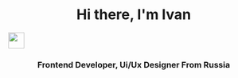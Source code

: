 <h1 align="center"> Hi there, I'm Ivan</h1> 
<img src="https://github.com/blackcater/blackcater/raw/main/images/Hi.gif" height="32"/></h1>
<h3 align="center">Frontend Developer, Ui/Ux Designer From Russia</h3>
